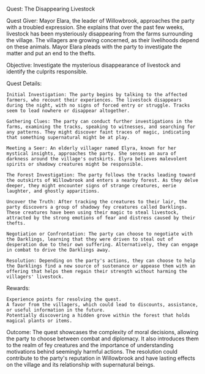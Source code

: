 Quest: The Disappearing Livestock

Quest Giver: Mayor Elara, the leader of Willowbrook, approaches the party with a troubled expression. She explains that over the past few weeks, livestock has been mysteriously disappearing from the farms surrounding the village. The villagers are growing concerned, as their livelihoods depend on these animals. Mayor Elara pleads with the party to investigate the matter and put an end to the thefts.

Objective:
Investigate the mysterious disappearance of livestock and identify the culprits responsible.

Quest Details:

    Initial Investigation: The party begins by talking to the affected farmers, who recount their experiences. The livestock disappears during the night, with no signs of forced entry or struggle. Tracks seem to lead nowhere or disappear altogether.

    Gathering Clues: The party can conduct further investigations in the farms, examining the tracks, speaking to witnesses, and searching for any patterns. They might discover faint traces of magic, indicating that something supernatural might be at play.

    Meeting a Seer: An elderly villager named Elyra, known for her mystical insights, approaches the party. She senses an aura of darkness around the village's outskirts. Elyra believes malevolent spirits or shadowy creatures might be responsible.

    The Forest Investigation: The party follows the tracks leading toward the outskirts of Willowbrook and enters a nearby forest. As they delve deeper, they might encounter signs of strange creatures, eerie laughter, and ghostly apparitions.

    Uncover the Truth: After tracking the creatures to their lair, the party discovers a group of shadowy fey creatures called Darklings. These creatures have been using their magic to steal livestock, attracted by the strong emotions of fear and distress caused by their thefts.

    Negotiation or Confrontation: The party can choose to negotiate with the Darklings, learning that they were driven to steal out of desperation due to their own suffering. Alternatively, they can engage in combat to drive the Darklings away.

    Resolution: Depending on the party's actions, they can choose to help the Darklings find a new source of sustenance or appease them with an offering that helps them regain their strength without harming the villagers' livestock.

Rewards:

    Experience points for resolving the quest.
    A favor from the villagers, which could lead to discounts, assistance, or useful information in the future.
    Potentially discovering a hidden grove within the forest that holds magical plants or items.

Outcome: The quest showcases the complexity of moral decisions, allowing the party to choose between combat and diplomacy. It also introduces them to the realm of fey creatures and the importance of understanding motivations behind seemingly harmful actions. The resolution could contribute to the party's reputation in Willowbrook and have lasting effects on the village and its relationship with supernatural beings.